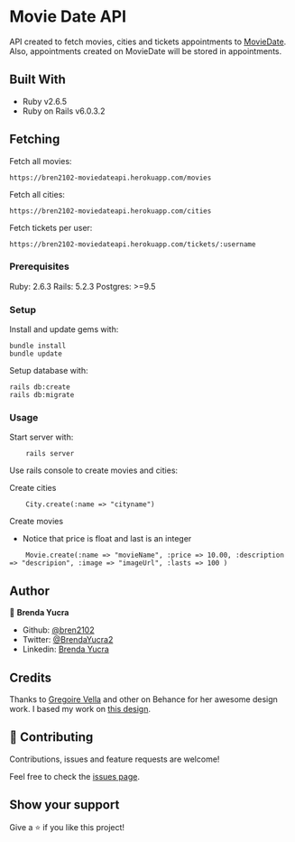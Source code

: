 # Movie Date API

API created to fetch movies, cities and tickets appointments to [MovieDate](https://github.com/bren2102/MovieDate). Also, appointments created on MovieDate will be stored in appointments.

## Built With

- Ruby v2.6.5
- Ruby on Rails v6.0.3.2

## Fetching

Fetch all movies:
```
https://bren2102-moviedateapi.herokuapp.com/movies
```

Fetch all cities:
```
https://bren2102-moviedateapi.herokuapp.com/cities
```

Fetch tickets per user:
```
https://bren2102-moviedateapi.herokuapp.com/tickets/:username
```

### Prerequisites

Ruby: 2.6.3
Rails: 5.2.3
Postgres: >=9.5

### Setup

Install and update gems with:

```
bundle install
bundle update
```

Setup database with:

```
rails db:create
rails db:migrate
```

### Usage

Start server with:

```
    rails server
```

Use rails console to create movies and cities:

Create cities

```
    City.create(:name => "cityname")
```

Create movies
- Notice that price is float and last is an integer
```
    Movie.create(:name => "movieName", :price => 10.00, :description => "descripion", :image => "imageUrl", :lasts => 100 )
```

## Author

👤 **Brenda Yucra**

- Github: [@bren2102](https://github.com/bren2102) 
- Twitter: [@BrendaYucra2](https://twitter.com/BrendaYucra)
- Linkedin: [Brenda Yucra](https://www.linkedin.com/in/brenda-yucra/)

## Credits

Thanks to [Gregoire Vella](https://www.behance.net/gregoirevella) and other on Behance for her awesome design work. I based my work on [this design](https://www.behance.net/gallery/14286087/Twitter-Redesign-of-UI-details).

## 🤝 Contributing

Contributions, issues and feature requests are welcome!

Feel free to check the [issues page](issues/).

## Show your support

Give a ⭐️ if you like this project!
